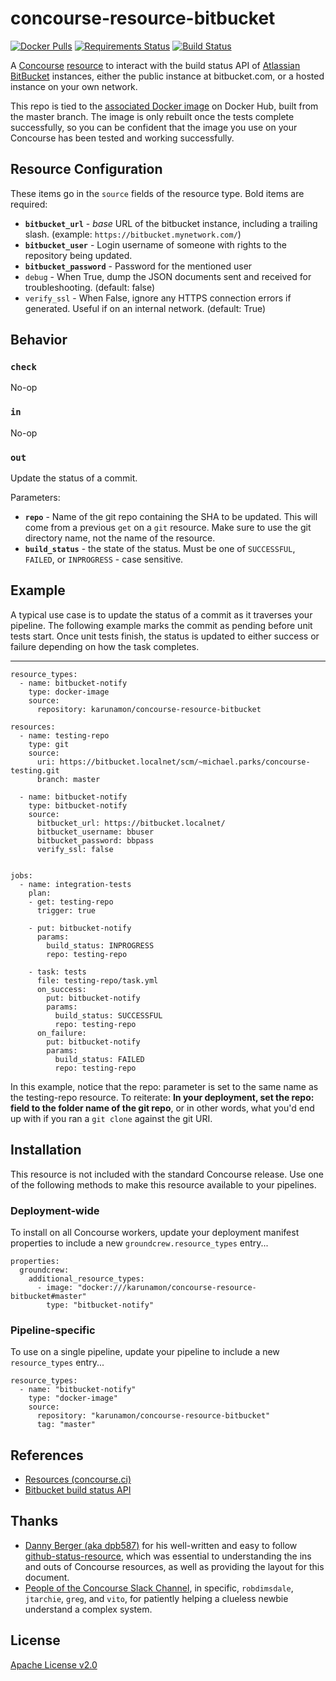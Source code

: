 # concourse-resource-bitbucket
[![Docker Pulls](https://img.shields.io/docker/pulls/karunamon/concourse-resource-bitbucket.svg?maxAge=2592000)](https://hub.docker.com/r/karunamon/concourse-resource-bitbucket/)
[![Requirements Status](https://requires.io/github/Karunamon/concourse-resource-bitbucket/requirements.svg?branch=master)](https://requires.io/github/Karunamon/concourse-resource-bitbucket/requirements/?branch=master)
[![Build Status](https://travis-ci.org/Karunamon/concourse-resource-bitbucket.svg?branch=master)](https://travis-ci.org/Karunamon/concourse-resource-bitbucket)

A [Concourse](http://concourse.ci/) [resource](http://concourse.ci/resources.html) to interact with the build status API of [Atlassian BitBucket](https://www.atlassian.com/software/bitbucket) instances, either the public instance at bitbucket.com, or a hosted instance on your own network.

This repo is tied to the [associated Docker image](https://hub.docker.com/r/karunamon/concourse-resource-bitbucket/) on Docker Hub, built from the master branch. The image is only rebuilt once the tests complete successfully, so you can be confident that the image you use on your Concourse has been tested and working successfully.

## Resource Configuration

These items go in the `source` fields of the resource type. Bold items are required:

 * **`bitbucket_url`** - *base* URL of the bitbucket instance, including a trailing slash. (example: `https://bitbucket.mynetwork.com/`)
 * **`bitbucket_user`** - Login username of someone with rights to the repository being updated.
 * **`bitbucket_password`** - Password for the mentioned user
 * `debug` - When True, dump the JSON documents sent and received for troubleshooting. (default: false)
 * `verify_ssl` - When False, ignore any HTTPS connection errors if generated. Useful if on an internal network. (default: True)


## Behavior


### `check`

No-op


### `in`

No-op

### `out`

Update the status of a commit.

Parameters:

 * **`repo`** - Name of the git repo containing the SHA to be updated. This will come from a previous `get` on a `git` resource. Make sure to use the git directory name, not the name of the resource.
 * **`build_status`** - the state of the status. Must be one of `SUCCESSFUL`, `FAILED`, or `INPROGRESS` - case sensitive.


## Example

A typical use case is to update the status of a commit as it traverses your pipeline. The following example marks the commit as pending before unit tests start. Once unit tests finish, the status is updated to either success or failure depending on how the task completes.

---
    resource_types:
      - name: bitbucket-notify
        type: docker-image
        source:
          repository: karunamon/concourse-resource-bitbucket

    resources:
      - name: testing-repo
        type: git
        source:
          uri: https://bitbucket.localnet/scm/~michael.parks/concourse-testing.git
          branch: master

      - name: bitbucket-notify
        type: bitbucket-notify
        source:
          bitbucket_url: https://bitbucket.localnet/
          bitbucket_username: bbuser
          bitbucket_password: bbpass
          verify_ssl: false


    jobs:
      - name: integration-tests
        plan:
        - get: testing-repo
          trigger: true

        - put: bitbucket-notify
          params:
            build_status: INPROGRESS
            repo: testing-repo

        - task: tests
          file: testing-repo/task.yml
          on_success:
            put: bitbucket-notify
            params:
              build_status: SUCCESSFUL
              repo: testing-repo
          on_failure:
            put: bitbucket-notify
            params:
              build_status: FAILED
              repo: testing-repo

In this example, notice that the repo: parameter is set to the same name as the testing-repo resource. To reiterate: **In your deployment, set the repo: field to the folder name of the git repo**, or in other words, what you'd end up with if you ran a `git clone` against the git URI.

## Installation

This resource is not included with the standard Concourse release. Use one of the following methods to make this resource available to your pipelines.


### Deployment-wide

To install on all Concourse workers, update your deployment manifest properties to include a new `groundcrew.resource_types` entry...

    properties:
      groundcrew:
        additional_resource_types:
          - image: "docker:///karunamon/concourse-resource-bitbucket#master"
            type: "bitbucket-notify"                   

### Pipeline-specific

To use on a single pipeline, update your pipeline to include a new `resource_types` entry...

    resource_types:
      - name: "bitbucket-notify"
        type: "docker-image"
        source:
          repository: "karunamon/concourse-resource-bitbucket"
          tag: "master"


## References

 * [Resources (concourse.ci)](https://concourse.ci/resources.html)
 * [Bitbucket build status API](https://developer.atlassian.com/bitbucket/server/docs/latest/how-tos/updating-build-status-for-commits.html)


## Thanks

* [Danny Berger (aka dpb587)](https://github.com/dpb587) for his well-written and easy to follow [github-status-resource](https://github.com/dpb587/github-status-resource), which was essential to understanding the ins and outs of Concourse resources, as well as providing the layout for this document.
* [People of the Concourse Slack Channel](https://concourseci.slack.com/messages/general/), in specific, `robdimsdale`, `jtarchie`, `greg`, and `vito`, for patiently helping a clueless newbie understand a complex system.

## License

[Apache License v2.0]('./LICENSE')
